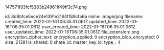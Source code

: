 147571f93fcf5383b24961ff49ff3c74.png

id: 8d9bfce5ece24e1391e2164f189cfa6a
mime: image/png
filename: 
created_time: 2022-01-16T06:35:01.061Z
updated_time: 2022-01-16T06:35:01.061Z
user_created_time: 2022-01-16T06:35:01.061Z
user_updated_time: 2022-01-16T06:35:01.061Z
file_extension: png
encryption_cipher_text: 
encryption_applied: 0
encryption_blob_encrypted: 0
size: 21391
is_shared: 0
share_id: 
master_key_id: 
type_: 4